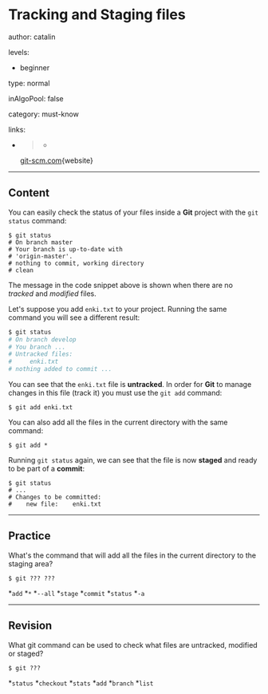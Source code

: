 # Tracking and Staging files
author: catalin

levels:

  - beginner

type: normal

inAlgoPool: false

category: must-know

links:

  - >-
    [git-scm.com](https://git-scm.com/book/en/v2/Git-Basics-Recording-Changes-to-the-Repository){website}

---
## Content

You can easily check the status of your files inside a **Git** project with the `git status` command:
```
$ git status
# On branch master
# Your branch is up-to-date with
# 'origin-master'.
# nothing to commit, working directory
# clean
```
The message in the code snippet above is shown when there are no *tracked* and *modified* files.

Let's suppose you add `enki.txt` to your project. Running the same command you will see a different result:
```bash
$ git status
# On branch develop
# You branch ...
# Untracked files:
#     enki.txt
# nothing added to commit ...
```
You can see that the `enki.txt` file is **untracked**. In order for **Git** to manage changes in this file (track it) you must use the `git add` command:
```
$ git add enki.txt
```
You can also add all the files in the current directory with the same command:
```
$ git add *
```

Running `git status` again, we can see that the file is now **staged** and ready to be part of a **commit**:
```
$ git status
# ...
# Changes to be committed:
#    new file:    enki.txt

```

---
## Practice

What's the command that will add all the files in the current directory to the staging area?
```
$ git ??? ???
```

*`add`
*`*`
*`--all`
*`stage`
*`commit`
*`status`
*`-a`

---
## Revision

What git command can be used to check what files are untracked, modified or staged?

```
$ git ???
``` 
*`status`
*`checkout`
*`stats`
*`add`
*`branch`
*`list`
